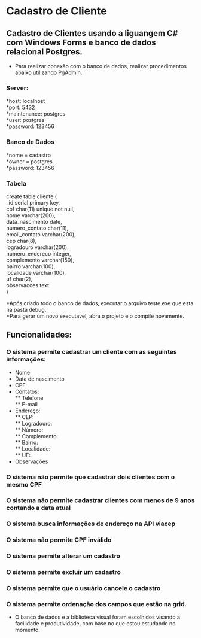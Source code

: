 # Cadastro de Cliente

## Cadastro de Clientes usando a liguangem C# com Windows Forms e banco de dados relacional Postgres.  

* Para realizar conexão com o banco de dados, realizar procedimentos abaixo utilizando PgAdmin.  

### Server:  
*host: localhost  
*port: 5432  
*maintenance: postgres  
*user: postgres  
*password: 123456  

### Banco de Dados  
*nome = cadastro  
*owner = postgres  
*password: 123456  

### Tabela
create table cliente (  
	_id serial primary key,  
	cpf char(11) unique not null,  
	nome varchar(200),  
	data_nascimento date,  
	numero_contato char(11),  
	email_contato varchar(200),  
	cep char(8),  
	logradouro varchar(200),  
	numero_endereco integer,	  
	complemento varchar(150),  
	bairro varchar(100),  
	localidade varchar(100),  
	uf char(2),  
	observacoes text  
)  

*Após criado todo o banco de dados, executar o arquivo teste.exe que esta na pasta debug.  
*Para gerar um novo executavel, abra o projeto e o compile novamente.  

## Funcionalidades:

### O sistema permite cadastrar um cliente com as seguintes informações:
* Nome  
* Data de nascimento  
* CPF  
* Contatos:  
	** Telefone  
	** E-mail  
* Endereço:  
	** CEP:  
	** Logradouro:  
	** Número:  
	** Complemento:  
	** Bairro:  
	** Localidade:  
	** UF:  
* Observações  

### O sistema não permite que cadastrar dois clientes com o mesmo CPF  
### O sistema não permite cadastrar clientes com menos de 9 anos contando a data atual  
### O sistema busca informações de endereço na API viacep   
### O sistema não permite CPF inválido  
### O sistema permite alterar um cadastro  
### O sistema permite excluir um cadastro  
### O sistema permite que o usuário cancele o cadastro  
### O sistema permite ordenação dos campos que estão na grid.    

* O banco de dados e a biblioteca visual foram escolhidos visando a facilidade e produtividade, com base no que estou estudando no momento.  

